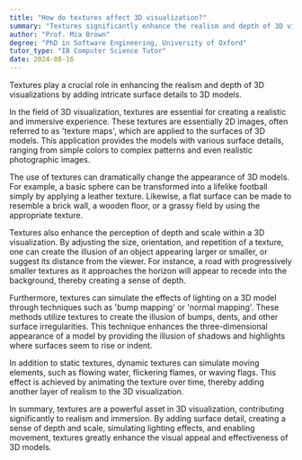 ```yaml
---
title: "How do textures affect 3D visualization?"
summary: "Textures significantly enhance the realism and depth of 3D visualisations by adding surface details to the 3D models."
author: "Prof. Mia Brown"
degree: "PhD in Software Engineering, University of Oxford"
tutor_type: "IB Computer Science Tutor"
date: 2024-08-16
---
```


Textures play a crucial role in enhancing the realism and depth of 3D visualizations by adding intricate surface details to 3D models.

In the field of 3D visualization, textures are essential for creating a realistic and immersive experience. These textures are essentially 2D images, often referred to as 'texture maps', which are applied to the surfaces of 3D models. This application provides the models with various surface details, ranging from simple colors to complex patterns and even realistic photographic images.

The use of textures can dramatically change the appearance of 3D models. For example, a basic sphere can be transformed into a lifelike football simply by applying a leather texture. Likewise, a flat surface can be made to resemble a brick wall, a wooden floor, or a grassy field by using the appropriate texture.

Textures also enhance the perception of depth and scale within a 3D visualization. By adjusting the size, orientation, and repetition of a texture, one can create the illusion of an object appearing larger or smaller, or suggest its distance from the viewer. For instance, a road with progressively smaller textures as it approaches the horizon will appear to recede into the background, thereby creating a sense of depth.

Furthermore, textures can simulate the effects of lighting on a 3D model through techniques such as 'bump mapping' or 'normal mapping'. These methods utilize textures to create the illusion of bumps, dents, and other surface irregularities. This technique enhances the three-dimensional appearance of a model by providing the illusion of shadows and highlights where surfaces seem to rise or indent.

In addition to static textures, dynamic textures can simulate moving elements, such as flowing water, flickering flames, or waving flags. This effect is achieved by animating the texture over time, thereby adding another layer of realism to the 3D visualization.

In summary, textures are a powerful asset in 3D visualization, contributing significantly to realism and immersion. By adding surface detail, creating a sense of depth and scale, simulating lighting effects, and enabling movement, textures greatly enhance the visual appeal and effectiveness of 3D models.
    